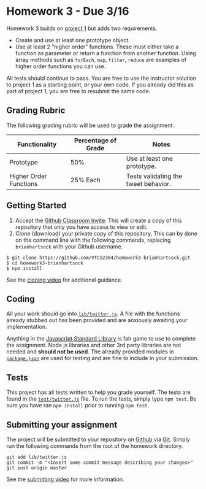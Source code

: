 # Homework 3 - Due 3/16

Homework 3 builds on [project 1](https://github.com/VTCS2304/project1) but adds two requirements.

- Create and use at least one prototype object.
- Use at least 2 "higher order" functions. These must either take a function as parameter or return a function from another function. Using array methods such as `forEach`, `map`, `filter`, `reduce` are examples of higher order functions you can use.

All tests should continue to pass. You are free to use the instructor solution to project 1 as a starting point, or your own code. If you already did this as part of project 1, you are free to resubmit the same code.

## Grading Rubric
The following grading rubric will be used to grade the assignment.

|Functionality|Percentage of Grade|Notes|
|-------|-------------------|-----|
|Prototype|50%|Use at least one prototype.|
|Higher Order Functions|25% Each|Tests validating the tweet behavior.|

## Getting Started

1. Accept the [Github Classroom Invite](https://classroom.github.com/assignment-invitations/8bc0f1dc6d93101ec88fc5ed54d0429a). This will create a copy of this repository that only you have access to view or edit.
1. Clone (download) your private copy of this repository. This can by done on the command line with the following commands, replacing `brianhartsock` with your Github username.

  ```
  $ git clone https://github.com/VTCS2304/homework3-brianhartsock.git
  $ cd homework3-brianhartsock
  $ npm install
  ```

See the [cloning video](https://youtu.be/RXhjwPclwag) for additional guidance.

## Coding

All your work should go into [`lib/twitter.js`](lib/twitter.js). A file with the functions already stubbed out has been provided and are anxiously awaiting your implementation.

Anything in the [Javascript Standard Library](https://developer.mozilla.org/en-US/docs/Web/JavaScript/Reference) is fair game to use to complete the assignment. Node.js libraries and other 3rd party libraries are not needed and **should not be used**. The already provided modules in [`package.json`](package.json) are used for testing and are fine to include in your submission.

## Tests

This project has all tests written to help you grade yourself. The tests are found in the [`test/twitter.js`](test/twitter.js) file. To run the tests, simply type `npm test`. Be sure you have ran `npm install` prior to running `npm test`.

## Submitting your assignment

The project will be submitted to your repository on [Github](https://github.com/VTCS2304/course-overview/blob/master/Github.md) via [Git](https://github.com/VTCS2304/course-overview/blob/master/Git.md). Simply run the following commands from the root of the homework directory.

```
git add lib/twitter.js
git commit -m "<Insert some commit message describing your changes>"
git push origin master
```

See the [submitting video](https://youtu.be/GEgjVHFjG8c) for more information.
